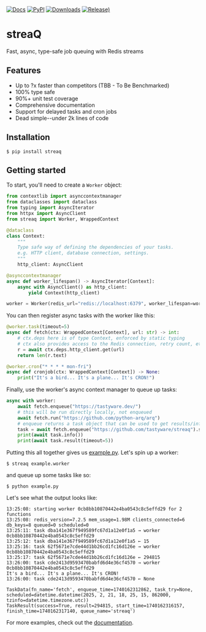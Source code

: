 [![Docs](https://readthedocs.org/projects/streaq/badge/?version=latest)](https://streaq.readthedocs.io/en/latest/?badge=latest)
[![PyPI](https://img.shields.io/pypi/v/streaq)](https://pypi.org/project/streaq)
[![Downloads](https://static.pepy.tech/badge/streaq)](https://pepy.tech/project/streaq)
[![Release)](https://img.shields.io/github/v/release/tastyware/streaq?label=release%20notes)](https://github.com/tastyware/streaq/releases)

streaQ
======

Fast, async, type-safe job queuing with Redis streams

## Features

- Up to ?x faster than competitors (TBB - To Be Benchmarked)
- 100% type safe
- 90%+ unit test coverage
- Comprehensive documentation
- Support for delayed tasks and cron jobs
- Dead simple--under 2k lines of code

## Installation

```console
$ pip install streaq
```

## Getting started

To start, you'll need to create a `Worker` object:

```python
from contextlib import asynccontextmanager
from dataclasses import dataclass
from typing import AsyncIterator
from httpx import AsyncClient
from streaq import Worker, WrappedContext

@dataclass
class Context:
    """
    Type safe way of defining the dependencies of your tasks.
    e.g. HTTP client, database connection, settings.
    """
    http_client: AsyncClient

@asynccontextmanager
async def worker_lifespan() -> AsyncIterator[Context]:
    async with AsyncClient() as http_client:
        yield Context(http_client)

worker = Worker(redis_url="redis://localhost:6379", worker_lifespan=worker_lifespan)
```

You can then register async tasks with the worker like this:

```python
@worker.task(timeout=5)
async def fetch(ctx: WrappedContext[Context], url: str) -> int:
    # ctx.deps here is of type Context, enforced by static typing
    # ctx also provides access to the Redis connection, retry count, etc.
    r = await ctx.deps.http_client.get(url)
    return len(r.text)

@worker.cron("* * * * mon-fri")
async def cronjob(ctx: WrappedContext[Context]) -> None:
    print("It's a bird... It's a plane... It's CRON!")
```

Finally, use the worker's async context manager to queue up tasks:

```python
async with worker:
    await fetch.enqueue("https://tastyware.dev/")
    # this will be run directly locally, not enqueued
    await fetch.run("https://github.com/python-arq/arq")
    # enqueue returns a task object that can be used to get results/info
    task = await fetch.enqueue("https://github.com/tastyware/streaq").start(delay=3)
    print(await task.info())
    print(await task.result(timeout=5))
```

Putting this all together gives us [example.py](/example.py). Let's spin up a worker:
```
$ streaq example.worker
```
and queue up some tasks like so:
```
$ python example.py
```

Let's see what the output looks like:

```
13:25:08: starting worker 0cb8bb10870442e4ba0543c8c5effd29 for 2 functions
13:25:08: redis_version=7.2.5 mem_usage=1.98M clients_connected=6 db_keys=8 queued=0 scheduled=0
13:25:11: task dba141e367f949589fc67d1a12e0f1a5 → worker 0cb8bb10870442e4ba0543c8c5effd29
13:25:12: task dba141e367f949589fc67d1a12e0f1a5 ← 15
13:25:16: task 62f5671e7cde44d1bb26cd1fc16d126e → worker 0cb8bb10870442e4ba0543c8c5effd29
13:25:17: task 62f5671e7cde44d1bb26cd1fc16d126e ← 294815
13:26:00: task cde2413d9593470babfd6d4e36cf4570 → worker 0cb8bb10870442e4ba0543c8c5effd29
It's a bird... It's a plane... It's CRON!
13:26:00: task cde2413d9593470babfd6d4e36cf4570 ← None
```
```
TaskData(fn_name='fetch', enqueue_time=1740162312862, task_try=None, scheduled=datetime.datetime(2025, 2, 21, 18, 25, 15, 862000, tzinfo=datetime.timezone.utc))
TaskResult(success=True, result=294815, start_time=1740162316157, finish_time=1740162317140, queue_name='streaq')
```

For more examples, check out the [documentation](https://streaq.readthedocs.io/en/latest/).
